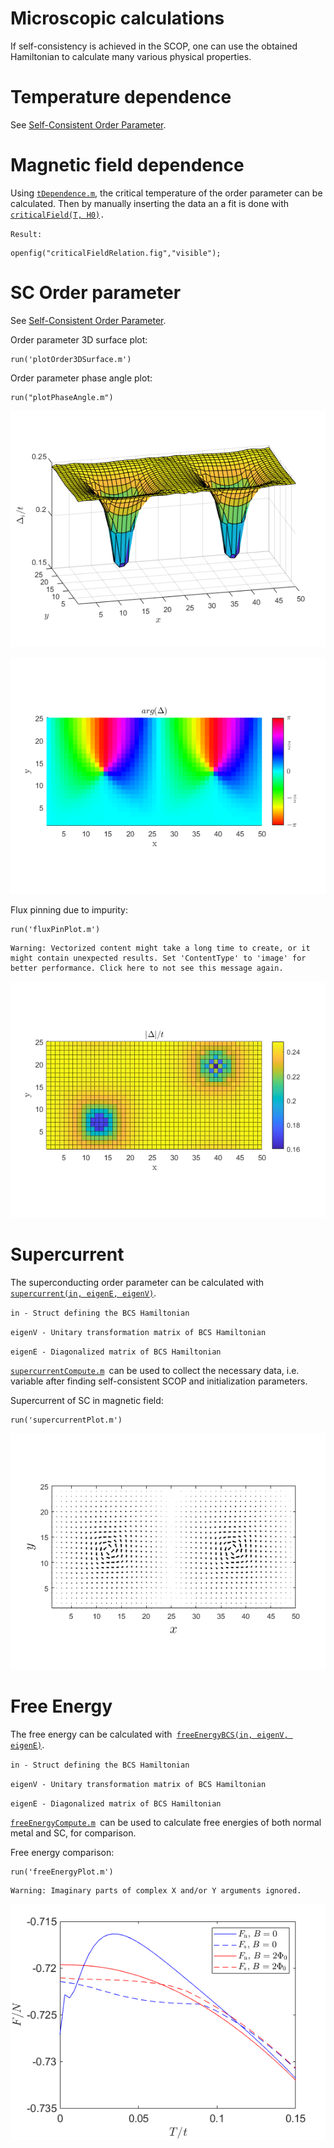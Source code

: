 # Microscopic calculations
  


If self-consistency is achieved in the SCOP, one can use the obtained Hamiltonian to calculate many various physical properties.


# Temperature dependence


See [Self-Consistent Order Parameter](..\selfconsistency\selfconsistency.md).


# Magnetic field dependence


Using [`tDependence.m`](..\selfconsistency\tDependence.m), the critical temperature of the order parameter can be calculated. Then by manually inserting the data an a fit is done with [`criticalField(T, H0)`](./criticalField.m)`.`




`Result:`



```matlab:Code
openfig("criticalFieldRelation.fig","visible");
```

# SC Order parameter


See [Self-Consistent Order Parameter](..\selfconsistency\selfconsistency.md).




Order parameter 3D surface plot:



```matlab:Code
run('plotOrder3DSurface.m')
```



Order parameter phase angle plot:



```matlab:Code
run("plotPhaseAngle.m")
```


![figure_0.png](microscopic_images/figure_0.png)


![figure_1.png](microscopic_images/figure_1.png)



Flux pinning due to impurity:



```matlab:Code
run('fluxPinPlot.m')
```


```text:Output
Warning: Vectorized content might take a long time to create, or it might contain unexpected results. Set 'ContentType' to 'image' for better performance. Click here to not see this message again.
```


![figure_2.png](microscopic_images/figure_2.png)

# Supercurrent


The superconducting order parameter can be calculated with` `[`supercurrent(in, eigenE, eigenV)`](./supercurrent.m).




`in - Struct defining the BCS Hamiltonian`




`eigenV - Unitary transformation matrix of BCS Hamiltonian`




`eigenE - Diagonalized matrix of BCS Hamiltonian `


  


[`supercurrentCompute.m`](./supercurrentCompute.m)` `can be used to collect the necessary data, i.e. variable after finding self-consistent SCOP and initialization parameters.


  


Supercurrent of SC in magnetic field:



```matlab:Code
run('supercurrentPlot.m')
```


![figure_3.png](microscopic_images/figure_3.png)

# Free Energy


The free energy can be calculated with` `[`freeEnergyBCS(in, eigenV, eigenE)`](./freeEnergyBCS.m).




`in - Struct defining the BCS Hamiltonian`




`eigenV - Unitary transformation matrix of BCS Hamiltonian`




`eigenE - Diagonalized matrix of BCS Hamiltonian`


  


[`freeEnergyCompute.m`](./freeEnergyCompute.m)` `can be used to calculate free energies of both normal metal and SC, for comparison.


  


Free energy comparison:



```matlab:Code
run('freeEnergyPlot.m')
```


```text:Output
Warning: Imaginary parts of complex X and/or Y arguments ignored.
```


![figure_4.png](microscopic_images/figure_4.png)

